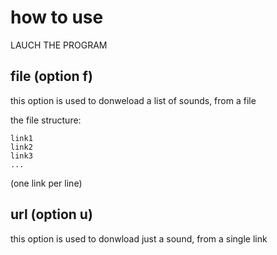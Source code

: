 # how to use

LAUCH THE PROGRAM

## file (option f)
this option is used to donweload a list of sounds, from a file

the file structure:
```
link1
link2
link3
...
```

(one link per line)

## url (option u)
this option is used to donwload just a sound, from a single link
